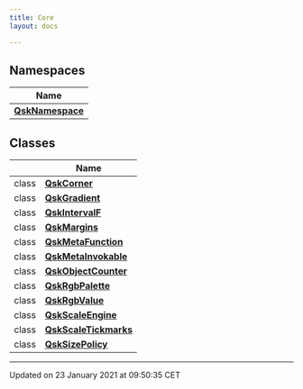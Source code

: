 ```yaml
---
title: Core
layout: docs

---
```



## Namespaces

| Name           |
| -------------- |
| **[QskNamespace](/docs/namespaces/namespace_qsk_namespace/)**  |

## Classes

|                | Name           |
| -------------- | -------------- |
| class | **[QskCorner](/docs/classes/class_qsk_corner/)**  |
| class | **[QskGradient](/docs/classes/class_qsk_gradient/)**  |
| class | **[QskIntervalF](/docs/classes/class_qsk_interval_f/)**  |
| class | **[QskMargins](/docs/classes/class_qsk_margins/)**  |
| class | **[QskMetaFunction](/docs/classes/class_qsk_meta_function/)**  |
| class | **[QskMetaInvokable](/docs/classes/class_qsk_meta_invokable/)**  |
| class | **[QskObjectCounter](/docs/classes/class_qsk_object_counter/)**  |
| class | **[QskRgbPalette](/docs/classes/class_qsk_rgb_palette/)**  |
| class | **[QskRgbValue](/docs/classes/class_qsk_rgb_value/)**  |
| class | **[QskScaleEngine](/docs/classes/class_qsk_scale_engine/)**  |
| class | **[QskScaleTickmarks](/docs/classes/class_qsk_scale_tickmarks/)**  |
| class | **[QskSizePolicy](/docs/classes/class_qsk_size_policy/)**  |






-------------------------------

Updated on 23 January 2021 at 09:50:35 CET